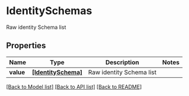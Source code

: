 # IdentitySchemas

Raw identity Schema list

## Properties
Name | Type | Description | Notes
------------ | ------------- | ------------- | -------------
**value** | [**[IdentitySchema]**](IdentitySchema.md) | Raw identity Schema list | 

[[Back to Model list]](../README.md#documentation-for-models) [[Back to API list]](../README.md#documentation-for-api-endpoints) [[Back to README]](../README.md)


